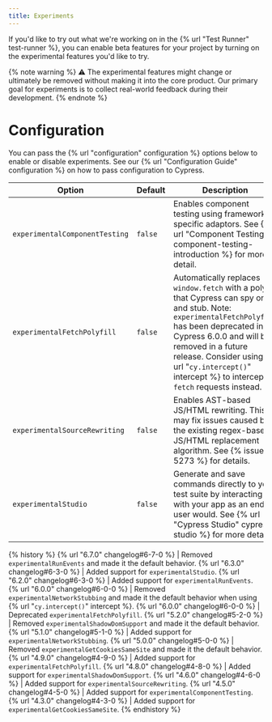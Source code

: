 ```yaml
---
title: Experiments
---
```


If you'd like to try out what we're working on in the {% url "Test Runner" test-runner %}, you can enable beta features for your project by turning on the experimental features you'd like to try.

{% note warning %}
⚠️ The experimental features might change or ultimately be removed without making it into the core product. Our primary goal for experiments is to collect real-world feedback during their development.
{% endnote %}

# Configuration

You can pass the {% url "configuration" configuration %} options below to enable or disable experiments. See our {% url "Configuration Guide" configuration %} on how to pass configuration to Cypress.

Option | Default | Description
----- | ---- | ----
`experimentalComponentTesting` | `false` | Enables component testing using framework-specific adaptors. See {% url "Component Testing" component-testing-introduction %} for more detail.
`experimentalFetchPolyfill` | `false` | Automatically replaces `window.fetch` with a polyfill that Cypress can spy on and stub. Note: `experimentalFetchPolyfill` has been deprecated in Cypress 6.0.0 and will be removed in a future release. Consider using {% url "`cy.intercept()`" intercept %} to intercept `fetch` requests instead.
`experimentalSourceRewriting` | `false` | Enables AST-based JS/HTML rewriting. This may fix issues caused by the existing regex-based JS/HTML replacement algorithm. See {% issue 5273 %} for details.
`experimentalStudio` | `false` | Generate and save commands directly to your test suite by interacting with your app as an end user would. See {% url "Cypress Studio" cypress-studio %} for more details.

{% history %}
{% url "6.7.0" changelog#6-7-0 %} | Removed `experimentalRunEvents` and made it the default behavior.
{% url "6.3.0" changelog#6-3-0 %} | Added support for `experimentalStudio`.
{% url "6.2.0" changelog#6-3-0 %} | Added support for `experimentalRunEvents`.
{% url "6.0.0" changelog#6-0-0 %} | Removed `experimentalNetworkStubbing` and made it the default behavior when using {% url "`cy.intercept()`" intercept %}.
{% url "6.0.0" changelog#6-0-0 %} | Deprecated `experimentalFetchPolyfill`.
{% url "5.2.0" changelog#5-2-0 %} | Removed `experimentalShadowDomSupport` and made it the default behavior.
{% url "5.1.0" changelog#5-1-0 %} | Added support for `experimentalNetworkStubbing`.
{% url "5.0.0" changelog#5-0-0 %} | Removed `experimentalGetCookiesSameSite` and made it the default behavior.
{% url "4.9.0" changelog#4-9-0 %} | Added support for `experimentalFetchPolyfill`.
{% url "4.8.0" changelog#4-8-0 %} | Added support for `experimentalShadowDomSupport`.
{% url "4.6.0" changelog#4-6-0 %} | Added support for `experimentalSourceRewriting`.
{% url "4.5.0" changelog#4-5-0 %} | Added support for `experimentalComponentTesting`.
{% url "4.3.0" changelog#4-3-0 %} | Added support for `experimentalGetCookiesSameSite`.
{% endhistory %}
